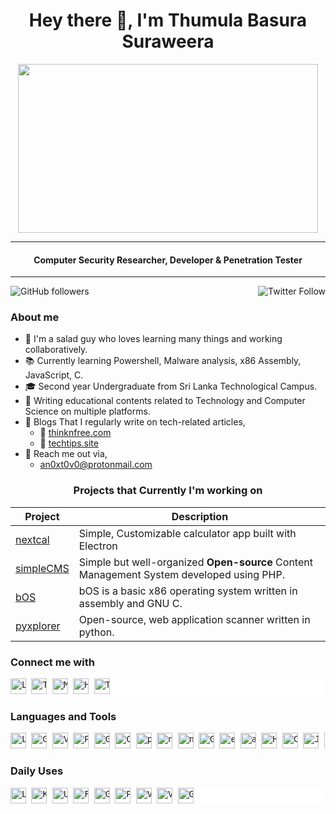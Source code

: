 <h1 align="center"> Hey there 👋, I'm Thumula Basura Suraweera</h1>
<div align="center">
<image src="giphy.gif" width="480" height="270"></image>
</div>

---

<h4 align="center">Computer Security Researcher, Developer & Penetration Tester</h4>

---

<img align="left" alt="GitHub followers" src="https://img.shields.io/github/followers/anoxtovo?style=social">

<img align="right" alt="Twitter Follow" src="https://img.shields.io/twitter/follow/anoxtovo?style=social"><br>

<h3 align="left">About me</h3>

- 🥗 I'm a salad guy who loves learning many things and working collaboratively. 
- 📚 Currently learning Powershell, Malware analysis, x86 Assembly, JavaScript, C.
- 🎓 Second year Undergraduate from Sri Lanka Technological Campus.
- 📝 Writing educational contents related to Technology and Computer Science on multiple platforms.
- 📝 Blogs That I regularly write on tech-related articles,
  - 📰 [thinknfree.com](https://thinknfree.com/)
  - 📰 [techtips.site](https://techtips.site/)
- 📧 Reach me out via,
  - <an0xt0v0@protonmail.com>


<h3 align="center">Projects that Currently I'm working on</h3>

| Project | Description |
|---------|-------------|
|[nextcal](https://github.com/anoxtovo/nextcal "nextcal")| Simple, Customizable calculator app built with Electron|
| [simpleCMS](https://github.com/anoxtovo/simpleCMS "simpleCMS") | Simple but well-organized **Open-source** Content Management System developed using PHP. |
| [bOS](https://github.com/anoxtovo/bOS "bOS") | bOS is a basic x86 operating system written in assembly and GNU C. |
| [pyxplorer](https://github.com/anoxtovo/pyxplorer "pyxplorer") | Open-source, web application scanner written in python. |

<h3 align="left">Connect me with</h3>

<div style="background-color: rgb(255,255,255);">
<pre>
<a href="https://www.linkedin.com/in/thumulabasura/" target="_blank"><image src="assets/svg/linkedin.svg" alt="Linkedin" style="height: 25px; width: 25px;"></image></a> <a href="https://twitter.com/anoxtovo" target="_blank"><image src="assets/svg/twitter.svg" alt="Twitter" style="height: 25px; width: 25px;"></image></a> <a href="https://medium.com/@anoxtovo" target="_blank"><image src="assets/svg/medium.svg" alt="Medium" style="height: 25px; width: 25px;"></image></a> <a href="https://www.hackerrank.com/anoxtovo" target="_blank"><image src="assets/svg/hackerrank.svg" alt="HackerRank" style="height: 25px; width: 25px;"></a> <image src="assets/svg/tryhackme.svg" alt="TryHackMe" style="height: 25px; width: 25px;"></image>
</pre>
</div>

<h3>Languages and Tools</h3>

<div style="background-color: rgb(255,255,255);">
<pre>
<image src="assets/svg/linux.svg" alt="Linux" style="height: 25px; width: 25px;"></image> <image src="assets/svg/bash.svg" alt="GNU-Bash" style="height: 25px; width: 25px; "></image> <image src="assets/svg/vim.svg" alt="Vim" style="height: 25px; width: 25px;  "></image> <image src="assets/svg/powershell.svg" alt="Powershell" style="height: 25px; width: 25px;  "></image> <image src="assets/svg/c.svg" alt="GNU-C" style="height: 25px; width: 25px;  "></image> <image src="assets/svg/csharp.svg" alt="C#" style="height: 25px; width: 25px;  "></image> <image src="assets/svg/python.svg" alt="python" style="height: 25px; width: 25px;  "></image> <image src="assets/svg/nodejs.svg" alt="nodejs" style="height: 25px; width: 25px;  "></image> <image src="assets/svg/npm.svg" alt="npm" style="height: 25px; width: 25px;  "></image> <image src="assets/svg/git.svg" alt="Git" style="height: 25px; width: 25px;  "></image> <image src="assets/svg/eclipseide.svg" alt="eclipseide" style="height: 25px; width: 25px;  "></image> <image src="assets/svg/androidstudio.svg" alt="androidstudio" style="height: 25px; width: 25px;  "></image> <image src="assets/svg/html5.svg" alt="HTML5" style="height: 25px; width: 25px;  "></image> <image src="assets/svg/css3.svg" alt="CSS3" style="height: 25px; width: 25px;  "></image> <image src="assets/svg/javascript.svg" alt="JavaScript" style="height: 25px; width: 25px;  "></image> <image src="assets/svg/mongodb.svg" alt="mongodb" style="height: 25px; width: 25px;  "></image> <image src="assets/svg/nginx.svg" alt="Nginx" style="height: 25px; width: 25px;  "></image> <image src="assets/svg/cpanel.svg" alt="Cpanel" style="height: 25px; width: 25px;  "></image> <image src="assets/svg/laravel.svg" alt="Laravel" style="height: 25px; width: 25px;  "></image> <image src="assets/svg/wordpress.svg" alt="WordPress" style="height: 25px; width: 25px;  "></image> <image src="assets/svg/react.svg" alt="ReactJs" style="height: 25px; width: 25px;  "></image> <image src="assets/svg/gcloud.svg" alt="G-Cloud" style="height: 25px; width: 25px;  "></image> <image src="assets/svg/aws.svg" alt="AWS" style="height: 25px; width: 25px;  "></image> <image src="assets/svg/visualstudiocode.svg" alt="VsCode" style="height: 25px; width: 25px;  "></image>
</pre>
</div>

<h3> Daily Uses </h3>

<div style="background-color: rgb(255,255,255);">
<pre>
<image src="assets/svg/linux.svg" alt="Linux" style="height: 25px; width: 25px;  "></image> <image src="assets/svg/kali.svg" alt="Kalilinux" style="height: 25px; width: 25px;  "></image> <image src="assets/svg/ubuntu.svg" alt="Ubuntu" style="height: 25px; width: 25px;  "></image> <image src="assets/svg/fedora.svg" alt="Fedora" style="height: 25px; width: 25px;  "></image> <image src="assets/svg/bash.svg" alt="GNU-Bash" style="height: 25px; width: 25px;  "></image> <image src="assets/svg/powershell.svg" alt="Powershell" style="height: 25px; width: 25px;  "></image> <image src="assets/svg/vim.svg" alt="Vim" style="height: 25px; width: 25px;  "></image> <image src="assets/svg/visualstudiocode.svg" alt="VsCode" style="height: 25px; width: 25px;  "></image> <image src="assets/svg/git.svg" alt="Git" style="height: 25px; width: 25px;  "></image>
</pre>
</div>

